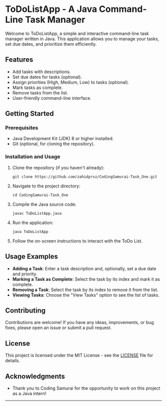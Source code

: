 # ToDoListApp - A Java Command-Line Task Manager

Welcome to ToDoListApp, a simple and interactive command-line task manager written in Java. This application allows you to manage your tasks, set due dates, and prioritize them efficiently.


## Features

- Add tasks with descriptions.
- Set due dates for tasks (optional).
- Assign priorities (High, Medium, Low) to tasks (optional).
- Mark tasks as complete.
- Remove tasks from the list.
- User-friendly command-line interface.

## Getting Started

### Prerequisites

- Java Development Kit (JDK) 8 or higher installed.
- Git (optional, for cloning the repository).

### Installation and Usage

1. Clone the repository (if you haven't already):

   ```shell
   git clone https://github.com/zahidprvz/CodingSamurai-Task_One.git
   ```

2. Navigate to the project directory:

   ```shell
   cd CodingSamurai-Task_One
   ```

3. Compile the Java source code:

   ```shell
   javac ToDoListApp.java
   ```

4. Run the application:

   ```shell
   java ToDoListApp
   ```

5. Follow the on-screen instructions to interact with the ToDo List.

## Usage Examples

- **Adding a Task**: Enter a task description and, optionally, set a due date and priority.
- **Marking a Task as Complete**: Select the task by its index and mark it as complete.
- **Removing a Task**: Select the task by its index to remove it from the list.
- **Viewing Tasks**: Choose the "View Tasks" option to see the list of tasks.

## Contributing

Contributions are welcome! If you have any ideas, improvements, or bug fixes, please open an issue or submit a pull request.

## License

This project is licensed under the MIT License - see the [LICENSE](LICENSE) file for details.

## Acknowledgments

- Thank you to Coding Samurai for the opportunity to work on this project as a Java intern!

---

